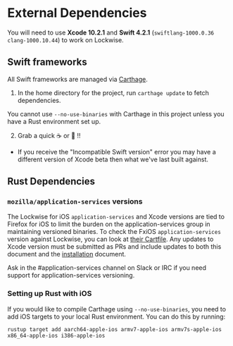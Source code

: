 # External Dependencies

You will need to use **Xcode 10.2.1** and **Swift 4.2.1** (`swiftlang-1000.0.36 clang-1000.10.44`) to work on Lockwise.

## Swift frameworks

All Swift frameworks are managed via [Carthage](https://github.com/carthage/carthage).

1. In the home directory for the project, run `carthage update` to fetch dependencies.

  You cannot use `--no-use-binaries` with Carthage in this project unless you have a Rust environment set up.

2. Grab a quick ☕️ or 🍵 !!

  -  If you receive the "Incompatible Swift version" error you may have a different version of Xcode beta then what we've last built against.

## Rust Dependencies

### `mozilla/application-services` versions

The Lockwise for iOS `application-services` and Xcode versions are tied to Firefox for iOS to limit the burden on the application-services group in maintaining versioned binaries. To check the FxiOS `application-services` version against Lockwise, you can look at [their Cartfile](https://github.com/mozilla-mobile/firefox-ios/blob/master/Cartfile). Any updates to Xcode version must be submitted as PRs and include updates to both this document and the [installation](install.md) document.

Ask in the #application-services channel on Slack or IRC if you need support for application-services versioning.

### Setting up Rust with iOS

If you would like to compile Carthage using `--no-use-binaries`, you need to add iOS targets to your local Rust environment. You can do this by running:
```
rustup target add aarch64-apple-ios armv7-apple-ios armv7s-apple-ios x86_64-apple-ios i386-apple-ios
```

